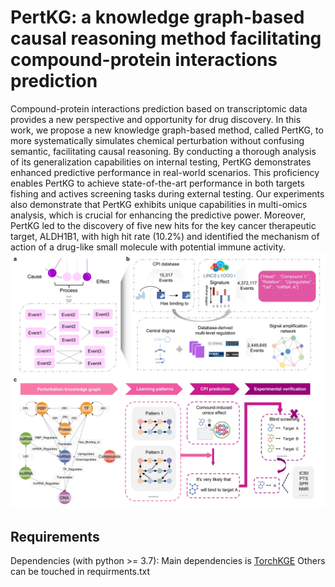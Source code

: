 # PertKG: a knowledge graph-based causal reasoning method facilitating compound-protein interactions prediction
Compound-protein interactions prediction based on transcriptomic data provides a new perspective and opportunity for drug discovery. In this work, we propose a new knowledge graph-based method, called PertKG, to more systematically simulates chemical perturbation without confusing semantic, facilitating causal reasoning. By conducting a thorough analysis of its generalization capabilities on internal testing, PertKG demonstrates enhanced predictive performance in real-world scenarios. This proficiency enables PertKG to achieve state-of-the-art performance in both targets fishing and actives screening tasks during external testing. Our experiments also demonstrate that PertKG exhibits unique capabilities in multi-omics analysis, which is crucial for enhancing the predictive power. Moreover, PertKG led to the discovery of five new hits for the key cancer therapeutic target, ALDH1B1, with high hit rate (10.2%) and identified the mechanism of action of a drug-like small molecule with potential immune activity.
![](/fig1.jpg)

## Requirements
Dependencies (with python >= 3.7): 
Main dependencies is [TorchKGE](https://github.com/torchkge-team/torchkge/tree/master)
Others can be touched in requirments.txt


